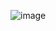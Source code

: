 ![image](https://user-images.githubusercontent.com/93483481/230346157-2dd4d5e9-6dc2-410f-9173-110f7cb27a44.png)
